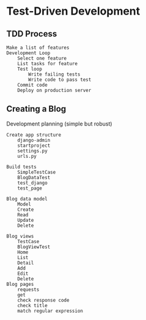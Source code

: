 # Test-Driven Development

## TDD Process

    Make a list of features
    Development Loop
        Select one feature
        List tasks for feature
        Test loop
            Write failing tests
            Write code to pass test
        Commit code
        Deploy on production server


## Creating a Blog 
Development planning (simple but robust)

    Create app structure
        django-admin
        startproject
        settings.py
        urls.py

    Build tests
        SimpleTestCase
        BlogDataTest
        test_django
        test_page

    Blog data model
        Model
        Create
        Read
        Update
        Delete

    Blog views
        TestCase
        BlogViewTest
        Home
        List
        Detail
        Add
        Edit
        Delete
    Blog pages
        requests
        get
        check response code
        check title
        match regular expression

